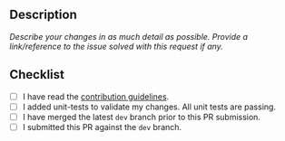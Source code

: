 ## Description

*Describe your changes in as much detail as possible. Provide a link/reference to the issue solved with this request if any.*

## Checklist

- [ ] I have read the [contribution guidelines](https://github.com/Azure/azure-osconfig/blob/main/CONTRIBUTING.md).
- [ ] I added unit-tests to validate my changes. All unit tests are passing.
- [ ] I have merged the latest `dev` branch prior to this PR submission.
- [ ] I submitted this PR against the `dev` branch.
